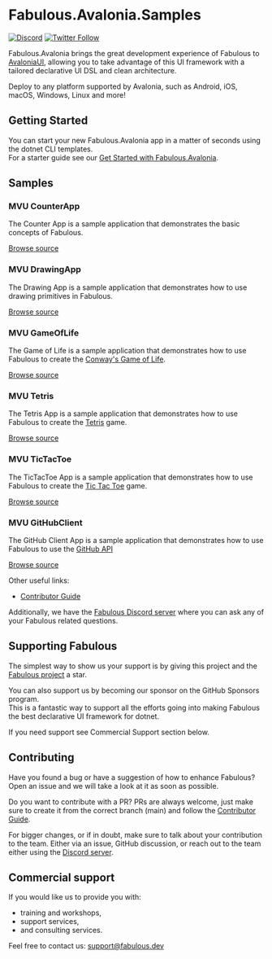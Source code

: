 # Fabulous.Avalonia.Samples

[![Discord](https://img.shields.io/discord/716980335593914419?label=discord&logo=discord)](https://discord.gg/bpTJMbSSYK) [![Twitter Follow](https://img.shields.io/twitter/follow/FabulousAppDev?style=social)](https://twitter.com/FabulousAppDev)

Fabulous.Avalonia brings the great development experience of Fabulous to [AvaloniaUI](https://github.com/AvaloniaUI/Avalonia), allowing you to take advantage of this UI framework with a tailored declarative UI DSL and clean architecture.

Deploy to any platform supported by Avalonia, such as Android, iOS, macOS, Windows, Linux and more!

## Getting Started

You can start your new Fabulous.Avalonia app in a matter of seconds using the dotnet CLI templates.  
For a starter guide see our [Get Started with Fabulous.Avalonia](https://docs.fabulous.dev/avalonia/get-started).

## Samples

### MVU CounterApp

The Counter App is a sample application that demonstrates the basic concepts of Fabulous.

[Browse source](https://github.com/fabulous-dev/Fabulous.Samples/tree/main/MVU/CounterApp)

### MVU DrawingApp

The Drawing App is a sample application that demonstrates how to use drawing primitives in Fabulous.

[Browse source](https://github.com/fabulous-dev/Fabulous.Samples/tree/main/MVU/DrawingApp)

### MVU GameOfLife

The Game of Life is a sample application that demonstrates how to use Fabulous to create the [Conway's Game of Life](https://en.wikipedia.org/wiki/Conway%27s_Game_of_Life).

[Browse source](https://github.com/fabulous-dev/Fabulous.Samples/tree/main/MVU/GameOfLife)

### MVU Tetris

The Tetris App is a sample application that demonstrates how to use Fabulous to create the [Tetris](https://en.wikipedia.org/wiki/Tetris) game.

[Browse source](https://github.com/fabulous-dev/Fabulous.Samples/tree/main/MVU/Tetris)

### MVU TicTacToe

The TicTacToe App is a sample application that demonstrates how to use Fabulous to create the [Tic Tac Toe](https://en.wikipedia.org/wiki/Tic-tac-toe) game.

[Browse source](https://github.com/fabulous-dev/Fabulous.Samples/tree/main/MVU/TicTacToe)

### MVU GitHubClient

The GitHub Client App is a sample application that demonstrates how to use Fabulous to use the [GitHub API](https://docs.github.com/en/rest)

[Browse source](https://github.com/fabulous-dev/Fabulous.Samples/tree/main/MVU/GitHubClient)

Other useful links:
- [Contributor Guide](CONTRIBUTING.md)

Additionally, we have the [Fabulous Discord server](https://discord.gg/bpTJMbSSYK) where you can ask any of your Fabulous related questions.

## Supporting Fabulous

The simplest way to show us your support is by giving this project and the [Fabulous project](https://github.com/fabulous-dev/Fabulous) a star.

You can also support us by becoming our sponsor on the GitHub Sponsors program.  
This is a fantastic way to support all the efforts going into making Fabulous the best declarative UI framework for dotnet.

If you need support see Commercial Support section below.

## Contributing

Have you found a bug or have a suggestion of how to enhance Fabulous? Open an issue and we will take a look at it as soon as possible.

Do you want to contribute with a PR? PRs are always welcome, just make sure to create it from the correct branch (main) and follow the [Contributor Guide](CONTRIBUTING.md).

For bigger changes, or if in doubt, make sure to talk about your contribution to the team. Either via an issue, GitHub discussion, or reach out to the team either using the [Discord server](https://discord.gg/bpTJMbSSYK).

## Commercial support

If you would like us to provide you with:

- training and workshops,
- support services,
- and consulting services.

Feel free to contact us: [support@fabulous.dev](mailto:support@fabulous.dev)
